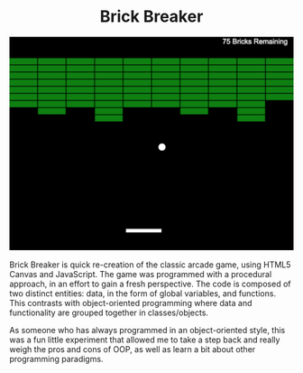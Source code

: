 # <h1 align="center">Brick Breaker</h1>


<p align="center">
  <img src="https://github.com/eliraybon/brickBreaker/blob/master/readme.png">
</p>

Brick Breaker is quick re-creation of the classic arcade game, using HTML5 Canvas and JavaScript.
The game was programmed with a procedural approach, in an effort to gain a fresh perspective. The code is composed of two 
distinct entities: data, in the form of global variables, and functions. This contrasts with object-oriented programming where
data and functionality are grouped together in classes/objects. 

As someone who has always programmed in an object-oriented style, this was a fun little experiment that allowed me to take a 
step back and really weigh the pros and cons of OOP, as well as learn a bit about other programming paradigms. 



